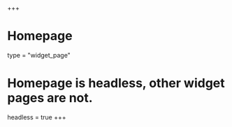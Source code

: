 +++
# Homepage
type = "widget_page"

# Homepage is headless, other widget pages are not.
headless = true
+++
